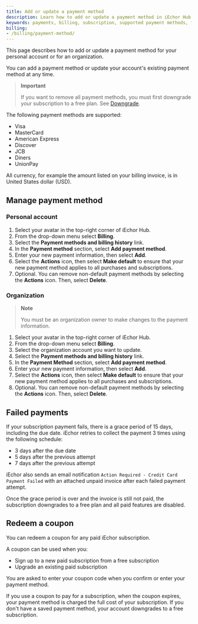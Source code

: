 ```yaml
---
title: Add or update a payment method
description: Learn how to add or update a payment method in iEchor Hub
keywords: payments, billing, subscription, supported payment methods, failed payments, coupons
billing:
- /billing/payment-method/
---
```


This page describes how to add or update a payment method for your personal account or for an organization.

You can add a payment method or update your account's existing payment method at any time.

>**Important**
>
> If you want to remove all payment methods, you must first downgrade your subscription to a free plan. See [Downgrade](../../subscription/core-subscription/downgrade.md).

The following payment methods are supported:

- Visa
- MasterCard
- American Express
- Discover
- JCB
- Diners
- UnionPay

All currency, for example the amount listed on your billing invoice, is in United States dollar (USD).

## Manage payment method

### Personal account

1. Select your avatar in the top-right corner of iEchor Hub.
2. From the drop-down menu select **Billing**.
3. Select the **Payment methods and billing history** link.
4. In the **Payment method** section, select **Add payment method**.
5. Enter your new payment information, then select **Add**.
6. Select the **Actions** icon, then select **Make default** to ensure that your new payment method applies to all purchases and subscriptions.
7. Optional. You can remove non-default payment methods by selecting the **Actions** icon. Then, select **Delete**.

### Organization

> **Note**
>
> You must be an organization owner to make changes to the payment information.

1. Select your avatar in the top-right corner of iEchor Hub.
2. From the drop-down menu select **Billing**.
3. Select the organization account you want to update.
4. Select the **Payment methods and billing history** link.
5. In the **Payment Method** section, select **Add payment method**.
6. Enter your new payment information, then select **Add**.
7. Select the **Actions** icon, then select **Make default** to ensure that your new payment method applies to all purchases and subscriptions.
8. Optional. You can remove non-default payment methods by selecting the **Actions** icon. Then, select **Delete**.

## Failed payments

If your subscription payment fails, there is a grace period of 15 days, including the due date. iEchor retries to collect the payment 3 times using the following schedule:

- 3 days after the due date
- 5 days after the previous attempt
- 7 days after the previous attempt

iEchor also sends an email notification `Action Required - Credit Card Payment Failed` with an attached unpaid invoice after each failed payment attempt. 

Once the grace period is over and the invoice is still not paid, the subscription downgrades to a free plan and all paid features are disabled.

## Redeem a coupon

You can redeem a coupon for any paid iEchor subscription.

A coupon can be used when you:
- Sign up to a new paid subscription from a free subscription
- Upgrade an existing paid subscription

You are asked to enter your coupon code when you confirm or enter your payment method.

If you use a coupon to pay for a subscription, when the coupon expires, your payment method is charged the full cost of your subscription. If you don't have a saved payment method, your account downgrades to a free subscription.
